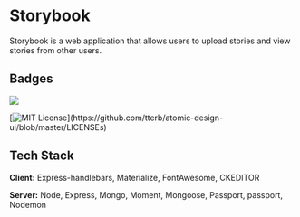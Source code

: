 
# Storybook

Storybook is a web application that allows users to upload stories and view stories from other users.



## Badges


![](https://img.shields.io/node/v/passport) 

[![MIT License](https://img.shields.io/apm/l/atomic-design-ui.svg?)](https://github.com/tterb/atomic-design-ui/blob/master/LICENSEs)


## Tech Stack

**Client:** Express-handlebars, Materialize, FontAwesome, CKEDITOR

**Server:** Node, Express, Mongo, Moment, Mongoose, Passport, passport, Nodemon 

